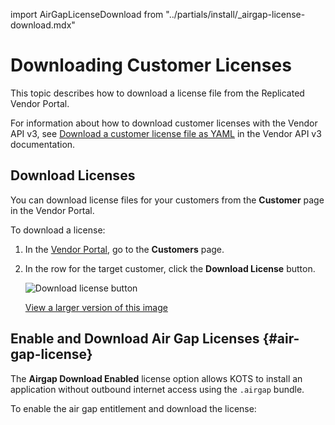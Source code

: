 import AirGapLicenseDownload from "../partials/install/_airgap-license-download.mdx"

# Downloading Customer Licenses

This topic describes how to download a license file from the Replicated Vendor Portal.

For information about how to download customer licenses with the Vendor API v3, see [Download a customer license file as YAML](https://replicated-vendor-api.readme.io/reference/downloadlicense) in the Vendor API v3 documentation.

## Download Licenses

You can download license files for your customers from the **Customer** page in the Vendor Portal.

To download a license:

1. In the [Vendor Portal](https://vendor.replicated.com), go to the **Customers** page.
1. In the row for the target customer, click the **Download License** button.

    ![Download license button](/images/download-license-button.png)

    [View a larger version of this image](/images/download-license-button.png)

## Enable and Download Air Gap Licenses {#air-gap-license}

The **Airgap Download Enabled** license option allows KOTS to install an application without outbound internet access using the `.airgap` bundle.

To enable the air gap entitlement and download the license:

<AirGapLicenseDownload/>